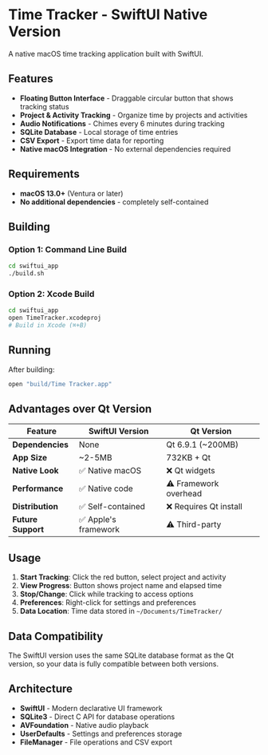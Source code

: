 # Time Tracker - SwiftUI Native Version

A native macOS time tracking application built with SwiftUI.

## Features

- **Floating Button Interface** - Draggable circular button that shows tracking status
- **Project & Activity Tracking** - Organize time by projects and activities
- **Audio Notifications** - Chimes every 6 minutes during tracking
- **SQLite Database** - Local storage of time entries
- **CSV Export** - Export time data for reporting
- **Native macOS Integration** - No external dependencies required

## Requirements

- **macOS 13.0+** (Ventura or later)
- **No additional dependencies** - completely self-contained

## Building

### Option 1: Command Line Build
```bash
cd swiftui_app
./build.sh
```

### Option 2: Xcode Build
```bash
cd swiftui_app
open TimeTracker.xcodeproj
# Build in Xcode (⌘+B)
```

## Running

After building:
```bash
open "build/Time Tracker.app"
```

## Advantages over Qt Version

| Feature | SwiftUI Version | Qt Version |
|---------|----------------|------------|
| **Dependencies** | None | Qt 6.9.1 (~200MB) |
| **App Size** | ~2-5MB | 732KB + Qt |
| **Native Look** | ✅ Native macOS | ❌ Qt widgets |
| **Performance** | ✅ Native code | ⚠️ Framework overhead |
| **Distribution** | ✅ Self-contained | ❌ Requires Qt install |
| **Future Support** | ✅ Apple's framework | ⚠️ Third-party |

## Usage

1. **Start Tracking**: Click the red button, select project and activity
2. **View Progress**: Button shows project name and elapsed time
3. **Stop/Change**: Click while tracking to access options
4. **Preferences**: Right-click for settings and preferences
5. **Data Location**: Time data stored in `~/Documents/TimeTracker/`

## Data Compatibility

The SwiftUI version uses the same SQLite database format as the Qt version, so your data is fully compatible between both versions.

## Architecture

- **SwiftUI** - Modern declarative UI framework
- **SQLite3** - Direct C API for database operations
- **AVFoundation** - Native audio playback
- **UserDefaults** - Settings and preferences storage
- **FileManager** - File operations and CSV export 